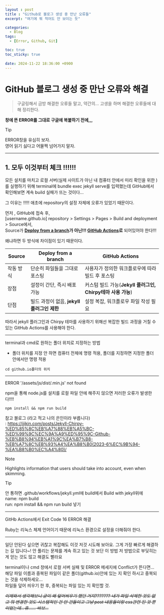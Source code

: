 ```yaml
---
layout : post
title : "Github로 블로그 생성 중 만난 오류들"
excerpt: "여기에 뭐 적어도 안 보이는 듯"

categories:
  - Blog
tags:
  - [Error, Github, Git]

toc: true
toc_sticky: true
 
date: 2024-11-22 18:36:00 +0900
---
```

# GitHub 블로그 생성 중 만난 오류와 해결
> 구글링해서 금방 해결한 오류들 말고, 약간의... 고생을 하며 해결한 오류들에 대해 정리한다.

**창에 뜬 ERROR를 그대로 구글에 복붙하기 전에,,,**<br>

>[!TIP]
> ERROR창을 유심히 보자.<br>
> 영어 읽기 싫다고 어물쩍 넘어가지 말자.<br>

***
## 1. 모두 이것부터 체크 !!!!!!

모든 설치를 마치고 로컬 서버(실제 사이트가 아닌 내 컴퓨터 안에서 미리 확인을 위한 )를 실행하기 위해 
terminal에 bundle exec jekyll serve를 입력했는데 GitHub에서 확인해보면 계속 build 실패가 뜨는 것이다...

그 이유는 !!!!!
애초에 repository의 설정 자체에 오류가 있었기 때문이다.

먼저 , GitHub에 접속 후,<br>
[username.github.io] repository > Settings > Pages > Build and deployment > Source에서,<br>
Source가 **<u>Deploy from a branch</u>가 아닌!!! <u>GitHub Actions</u>로** 되어있어야 한다!!!

왜냐하면 두 방식에 차이점이 있기 때문이다.

|Source|Deploy from a branch|GitHub Actions|
|------|---|---|
|작동 방식|단순히 파일들을 그대로 포스팅|사용자가 정의한 워크플로우에 따라 빌드 후 포스팅|
|장점| 설정이 간단, 즉시 배포 가능| 커스텀 빌드 가능(**Jekyll 플러그인, Chirpy테마 사용 가능**)|
|단점| 빌드 과정이 없음, **jekyll 플러그인 제한**|설정 복잡, 워크플로우 파일 작성 필요|


따라서 jekyll 플러그인과 Chirpy 테마를 사용하기 위해선 복잡한 빌드 과정을 거칠 수 있는 GitHub Actions를 사용해야 한다.


***
terminal과 cmd로 원하는 폴더 위치로 지정하는 방법
- 폴더 위치를 지정 안 하면 컴퓨터 전체에 명령 적용, 폴더를 지정하면 지정한 폴더 안에서만 명령 적용
~~~
cd github.io폴더의 위치
~~~
***

ERROR '/assets/js/dist/.min.js' not found

npm을 통해 node.js를 설치를 로컬 파일 안에 해주지 않으면 저러한 오류가 발생한다!!!! 

~~~
npm install && npm run build
~~~

참고 블로그 (라고 적고 나의 은인이라 부릅니다) <br>
 : <https://jjikin.com/posts/Jekyll-Chirpy-%ED%85%8C%EB%A7%88%EB%A5%BC-%ED%99%9C%EC%9A%A9%ED%95%9C-Github-%EB%B8%94%EB%A1%9C%EA%B7%B8-%EB%A7%8C%EB%93%A4%EA%B8%B0(2023-6%EC%9B%94-%EA%B8%B0%EC%A4%80)/>

> [!NOTE]  
> Highlights information that users should take into account, even when skimming.

> [!TIP]
> 안 통하면
.github/workflows/jekyll.yml에 build에서 Build with jekyll위에<br>
name: npm build<br>
run: npm install && npm run build
넣기

***
GitHb Actions에서 Exit Code 16 ERROR 해결

Ruby는 리눅스 체제 언어이기 때문에 리눅스 환경으로 설정을 더해줘야 한다. 


***

일단 안된다 싶으면 귀찮고 복잡해도 이것 저것 시도해 보아요. 그게 가장 빠르게 해결하는 길 입니다~! 안 풀리는 문제를 계속 쥐고 있는 것 보단 이 방법 저 방법으로 부딪히는 게 얻는 것도 많고 해결도 빨라요

terminal이나 cmd 창에서 로컬 서버 실패 및 ERROR 메세지에 Conflict가 뜬다면... 해당 파일 이름과 중복된 파일이 같은 폴더(github.io)안에 있는 지 확인 하시고 중복되는 것을 삭제하세오...<br> 
파일들 덮어 씌우기 한 후, 중복되는 파일 있는 지 확인할 것.<br>

*~~이제와서 생각해보니 굳이 왜 덮어씌우기 했던 거지??????? 내가 파일 삭제한 것도 없고 뭐 변경한 것도 시스템적인 건 안 건들이고 그냥 post 내용들이랑 css관련 된 것 뿐이었는데...휴...... 바보...~~*


